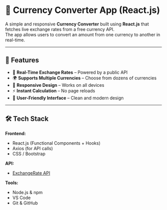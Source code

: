 # 💱 Currency Converter App (React.js)

A simple and responsive **Currency Converter** built using **React.js** that fetches live exchange rates from a free currency API.  
The app allows users to convert an amount from one currency to another in real-time.

---

## 📌 Features

- 🔄 **Real-Time Exchange Rates** – Powered by a public API
- 🌍 **Supports Multiple Currencies** – Choose from dozens of currencies
- 📱 **Responsive Design** – Works on all devices
- ⚡ **Instant Calculation** – No page reloads
- 🎨 **User-Friendly Interface** – Clean and modern design

---

## 🛠 Tech Stack

**Frontend:**
- React.js (Functional Components + Hooks)
- Axios (for API calls)
- CSS / Bootstrap

**API:**
- [ExchangeRate API](https://exchangerate.host/) 

**Tools:**
- Node.js & npm
- VS Code
- Git & GitHub



